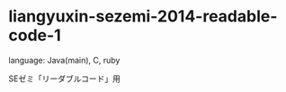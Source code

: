 liangyuxin-sezemi-2014-readable-code-1
======================================

language: Java(main), C, ruby

SEゼミ「リーダブルコード」用
